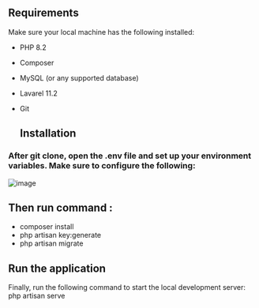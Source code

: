 ## Requirements

Make sure your local machine has the following installed:

- PHP 8.2
- Composer
- MySQL (or any supported database)
- Lavarel 11.2
- Git

  ## Installation
  
### After git clone, open the .env file and set up your environment variables. Make sure to configure the following:
![image](https://github.com/user-attachments/assets/d90f1507-2415-4c77-9088-6c29508bf9f1)


## Then run command :
- composer install
- php artisan key:generate
- php artisan migrate
## Run the application 
Finally, run the following command to start the local development server:
php artisan serve




